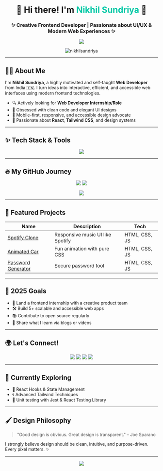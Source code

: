<h1 align="center">🚀 Hi there! I'm <span style="color:#00C9A7">Nikhil Sundriya</span> 👋</h1>
<h3 align="center">✨ Creative Frontend Developer | Passionate about UI/UX & Modern Web Experiences ✨</h3>

<p align="center">
  <img src="https://readme-typing-svg.herokuapp.com?font=Fira+Code&size=22&pause=1000&center=true&vCenter=true&width=435&lines=Self-taught+Frontend+Developer;Building+Responsive+Web+Apps;Lover+of+Clean+UI+and+Smooth+UX"/>
</p>

<p align="center">
  <img src="https://komarev.com/ghpvc/?username=nikhilsundriya&label=Profile+Views&color=0e75b6&style=for-the-badge" alt="nikhilsundriya"/>
</p>

---

## 🧑‍💻 About Me

I'm **Nikhil Sundriya**, a highly motivated and self-taught **Web Developer** from India 🇮🇳. I turn ideas into interactive, efficient, and accessible web interfaces using modern frontend technologies.

- 🔍 Actively looking for **Web Developer Internship/Role**
- 🧠 Obsessed with clean code and elegant UI designs
- 📱 Mobile-first, responsive, and accessible design advocate
- 📌 Passionate about **React**, **Tailwind CSS**, and design systems

---

## ✨ Tech Stack & Tools

<p align="center">
  <img src="https://skillicons.dev/icons?i=html,css,js,react,tailwind,vscode,github,git" />
</p>

---

## 🔥 My GitHub Journey

<p align="center">
  <img src="https://github-readme-stats.vercel.app/api?username=nikhilsundriya&show_icons=true&theme=react&hide_border=true"/>
  <img src="https://github-readme-streak-stats.herokuapp.com?user=nikhilsundriya&theme=react&hide_border=true" />
</p>

<p align="center">
  <img src="https://github-readme-stats.vercel.app/api/top-langs/?username=nikhilsundriya&layout=compact&theme=react&hide_border=true"/>
</p>

---

## 🚀 Featured Projects

| Name | Description | Tech |
|------|-------------|------|
| [Spotify Clone](https://github.com/nikhilsundriya/spotify-clone) | Responsive music UI like Spotify | HTML, CSS, JS |
| [Animated Car](https://github.com/nikhilsundriya/Animated-Car) | Fun animation with pure CSS | HTML, CSS, JS |
| [Password Generator](https://github.com/nikhilsundriya/password-generator) | Secure password tool | HTML, CSS, JS |

---

## 🎯 2025 Goals

- 🔗 Land a frontend internship with a creative product team
- 🛠 Build 5+ scalable and accessible web apps
- 📚 Contribute to open source regularly
- 💬 Share what I learn via blogs or videos

---

## 🌍 Let's Connect!

<p align="center">
  <a href="mailto:nikhilchoudhary2508@gmail.com"><img src="https://img.shields.io/badge/Gmail-D14836?style=for-the-badge&logo=gmail&logoColor=white"/></a>
  <a href="https://linkedin.com/in/nikhilsundriya"><img src="https://img.shields.io/badge/LinkedIn-0077B5?style=for-the-badge&logo=linkedin&logoColor=white"/></a>
  <a href="https://www.instagram.com/nikhil_choudhary25/"><img src="https://img.shields.io/badge/Instagram-E4405F?style=for-the-badge&logo=instagram&logoColor=white"/></a>
  <a href="https://www.hackerrank.com/nikhilsundriya"><img src="https://img.shields.io/badge/HackerRank-2EC866?style=for-the-badge&logo=HackerRank&logoColor=white"/></a>
</p>

---

## 🧠 Currently Exploring

- 🔄 React Hooks & State Management
- 🌀 Advanced Tailwind Techniques
- 🧪 Unit testing with Jest & React Testing Library

---

## 🖌️ Design Philosophy

> "Good design is obvious. Great design is transparent." – Joe Sparano

I strongly believe design should be clean, intuitive, and purpose-driven. Every pixel matters. ✨

---

<p align="center">
  <img src="https://capsule-render.vercel.app/api?type=waving&color=0e75b6&height=150&section=footer"/>
</p>
